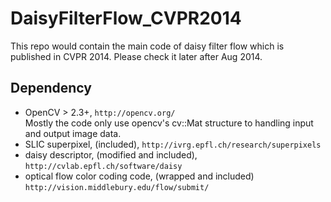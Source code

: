 DaisyFilterFlow_CVPR2014
========================

This repo would contain the main code of daisy filter flow which is published in CVPR 2014. Please check it later after Aug 2014. 

## Dependency
- OpenCV > 2.3+, `http://opencv.org/`  
Mostly the code only use opencv's cv::Mat structure to handling input and output image data.
- SLIC superpixel, (included), `http://ivrg.epfl.ch/research/superpixels`
- daisy descriptor, (modified and included), `http://cvlab.epfl.ch/software/daisy`
- optical flow color coding code, (wrapped and included) `http://vision.middlebury.edu/flow/submit/`